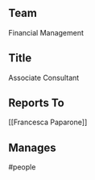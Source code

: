 ## Team
Financial Management

## Title
Associate Consultant

## Reports To
[[Francesca Paparone]]

## Manages




#people 